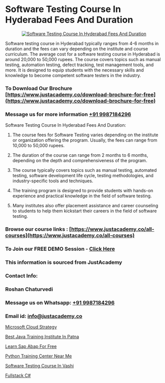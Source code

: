 # Software Testing Course In Hyderabad Fees And Duration

<p align="center">
  <a href="https://justacademy.co/program-detail/software-testing">
    <img src="https://justacademy.co/storage2/program_images/1704700438.webp" alt="Software Testing Course In Hyderabad Fees And Duration">
  </a>
</p>


Software testing course in Hyderabad typically ranges from 4-6 months in duration and the fees can vary depending on the institute and course curriculum. The average cost for a software testing course in Hyderabad is around 20,000 to 50,000 rupees. The course covers topics such as manual testing, automation testing, defect tracking, test management tools, and more. It is designed to equip students with the necessary skills and knowledge to become competent software testers in the industry.
### To Download Our Brochure [https://www.justacademy.co/download-brochure-for-free](https://www.justacademy.co/download-brochure-for-free)
### Message us for more information [+91 9987184296](https://api.whatsapp.com/send?phone=919987184296)
Software Testing Course In Hyderabad Fees And Duration:

1) The course fees for Software Testing varies depending on the institute or organization offering the program. Usually, the fees can range from 10,000 to 50,000 rupees.

2) The duration of the course can range from 2 months to 6 months, depending on the depth and comprehensiveness of the program.

3) The course typically covers topics such as manual testing, automated testing, software development life cycle, testing methodologies, and industry-specific tools and techniques.

4) The training program is designed to provide students with hands-on experience and practical knowledge in the field of software testing.

5) Many institutes also offer placement assistance and career counseling to students to help them kickstart their careers in the field of software testing.

### Browse our course links : [https://www.justacademy.co/all-courses](https://www.justacademy.co/all-courses) 
### To Join our FREE DEMO Session - [Click Here](https://www.justacademy.co/register-for-course-demo)


### This information is sourced from JustAcademy
### Contact Info:
### Roshan Chaturvedi
### Message us on Whatsapp: [+91 9987184296](https://api.whatsapp.com/send?phone=919987184296)
### Email id: [info@justacademy.co](mailto:info@justacademy.co)
                
[Microsoft Cloud Strategy](https://www.linkedin.com/pulse/microsoft-cloud-strategy-justacademy-pune-q9xic?trackingId=n%2BGFJ74r2AgFhfV5KoBYaQ%3D%3D&lipi=urn%3Ali%3Apage%3Ad_flagship3_company_admin%3BgZlONmXPQ3%2BLxo6frpA8RA%3D%3D)

[Best Java Training Institute In Patna](https://www.linkedin.com/pulse/best-java-training-institute-patna-justacademy-portland-xknof?trackingId=GbVlzTEswrsOS3RF5D4bpg%3D%3D&lipi=urn%3Ali%3Apage%3Ad_flagship3_company_admin%3BTqighWlRRkKZzOjpwndZdw%3D%3D)

[Learn Sap Abap For Free](https://medium.com/@akanshapatil/learn-sap-abap-for-free-eee35ce0ee2c)

[Python Training Center Near Me](https://medium.com/@AkashSingh2052/python-training-center-near-me-2456c4716d15)

[Software Testing Course In Vashi](https://justacademyin.github.io/justacademy/Software-Testing-Course-In-Vashi)

[Fullstack C#](https://justacademyin.github.io/Articles/Fullstack-C#)

